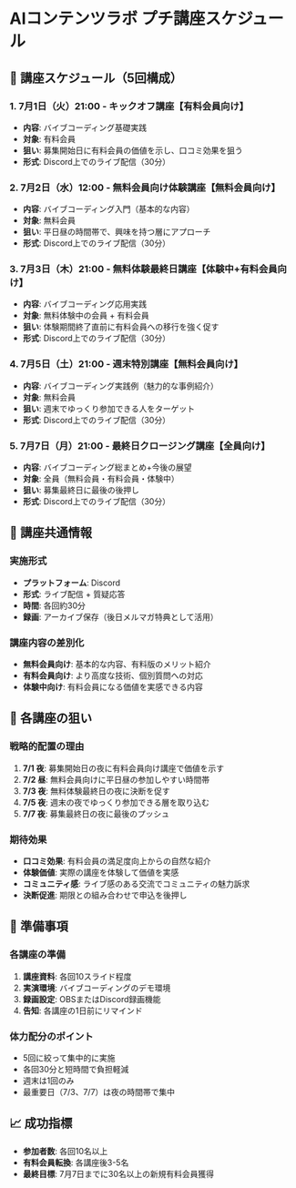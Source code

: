 # AIコンテンツラボ プチ講座スケジュール

## 📅 講座スケジュール（5回構成）

### 1. 7月1日（火）21:00 - キックオフ講座【有料会員向け】
- **内容**: バイブコーディング基礎実践
- **対象**: 有料会員
- **狙い**: 募集開始日に有料会員の価値を示し、口コミ効果を狙う
- **形式**: Discord上でのライブ配信（30分）

### 2. 7月2日（水）12:00 - 無料会員向け体験講座【無料会員向け】
- **内容**: バイブコーディング入門（基本的な内容）
- **対象**: 無料会員
- **狙い**: 平日昼の時間帯で、興味を持つ層にアプローチ
- **形式**: Discord上でのライブ配信（30分）

### 3. 7月3日（木）21:00 - 無料体験最終日講座【体験中+有料会員向け】
- **内容**: バイブコーディング応用実践
- **対象**: 無料体験中の会員 + 有料会員
- **狙い**: 体験期間終了直前に有料会員への移行を強く促す
- **形式**: Discord上でのライブ配信（30分）

### 4. 7月5日（土）21:00 - 週末特別講座【無料会員向け】
- **内容**: バイブコーディング実践例（魅力的な事例紹介）
- **対象**: 無料会員
- **狙い**: 週末でゆっくり参加できる人をターゲット
- **形式**: Discord上でのライブ配信（30分）

### 5. 7月7日（月）21:00 - 最終日クロージング講座【全員向け】
- **内容**: バイブコーディング総まとめ+今後の展望
- **対象**: 全員（無料会員・有料会員・体験中）
- **狙い**: 募集最終日に最後の後押し
- **形式**: Discord上でのライブ配信（30分）

## 📝 講座共通情報

### 実施形式
- **プラットフォーム**: Discord
- **形式**: ライブ配信 + 質疑応答
- **時間**: 各回約30分
- **録画**: アーカイブ保存（後日メルマガ特典として活用）

### 講座内容の差別化
- **無料会員向け**: 基本的な内容、有料版のメリット紹介
- **有料会員向け**: より高度な技術、個別質問への対応
- **体験中向け**: 有料会員になる価値を実感できる内容

## 🎯 各講座の狙い

### 戦略的配置の理由
1. **7/1 夜**: 募集開始日の夜に有料会員向け講座で価値を示す
2. **7/2 昼**: 無料会員向けに平日昼の参加しやすい時間帯
3. **7/3 夜**: 無料体験最終日の夜に決断を促す
4. **7/5 夜**: 週末の夜でゆっくり参加できる層を取り込む
5. **7/7 夜**: 募集最終日の夜に最後のプッシュ

### 期待効果
- **口コミ効果**: 有料会員の満足度向上からの自然な紹介
- **体験価値**: 実際の講座を体験して価値を実感
- **コミュニティ感**: ライブ感のある交流でコミュニティの魅力訴求
- **決断促進**: 期限との組み合わせで申込を後押し

## 🔧 準備事項

### 各講座の準備
1. **講座資料**: 各回10スライド程度
2. **実演環境**: バイブコーディングのデモ環境
3. **録画設定**: OBSまたはDiscord録画機能
4. **告知**: 各講座の1日前にリマインド

### 体力配分のポイント
- 5回に絞って集中的に実施
- 各回30分と短時間で負担軽減
- 週末は1回のみ
- 最重要日（7/3、7/7）は夜の時間帯で集中

## 📈 成功指標
- **参加者数**: 各回10名以上
- **有料会員転換**: 各講座後3-5名
- **最終目標**: 7月7日までに30名以上の新規有料会員獲得